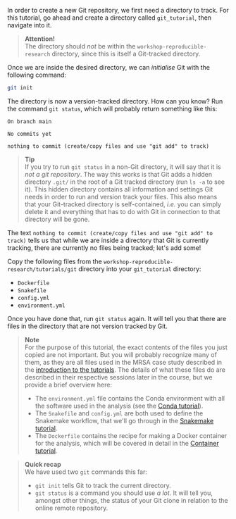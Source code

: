 In order to create a new Git repository, we first need a directory to track.
For this tutorial, go ahead and create a directory called `git_tutorial`, then
navigate into it.

> **Attention!** <br>
> The directory should *not* be within the `workshop-reproducible-research`
> directory, since this is itself a Git-tracked directory.

Once we are inside the desired directory, we can *initialise*
Git with the following command:

```bash
git init
```

The directory is now a version-tracked directory. How can you know? Run the
command `git status`, which will probably return something like this:

```no-highlight
On branch main

No commits yet

nothing to commit (create/copy files and use "git add" to track)
```

> **Tip** <br>
> If you try to run `git status` in a non-Git directory, it will say
> that it is *not a git repository*. The way this works is that Git
> adds a hidden directory `.git/` in the root of a Git tracked
> directory (run `ls -a` to see it). This hidden directory contains
> all information and settings Git needs in order to run and version
> track your files. This also means that your Git-tracked directory
> is self-contained, *i.e.* you can simply delete it and everything that
> has to do with Git in connection to that directory will be gone.

The text `nothing to commit (create/copy files and use "git add" to track)`
tells us that while we are inside a directory that Git is currently tracking,
there are currently no files being tracked; let's add some!

Copy the following files from the `workshop-reproducible-research/tutorials/git`
directory into your `git_tutorial` directory:

* `Dockerfile`
* `Snakefile`
* `config.yml`
* `environment.yml`

Once you have done that, run `git status` again. It will tell you that there
are files in the directory that are not version tracked by Git.

> **Note** <br>
> For the purpose of this tutorial, the exact contents of the files you just
> copied are not important. But you will probably recognize many of them, as
> they are all files used in the MRSA case study described in the
> [introduction to the tutorials](introduction). The details of what
> these files do are described in their respective sessions later in the
> course, but we provide a brief overview here:
>
> - The `environment.yml` file contains the Conda environment with all the
>   software used in the analysis (see the [Conda tutorial](conda-1-introduction)).
> - The `Snakefile` and `config.yml` are both used to define the Snakemake
>   workflow, that we'll go through in the [Snakemake tutorial](snakemake-1-introduction).
> - The `Dockerfile` contains the recipe for making a Docker container for
>   the analysis, which will be covered in detail in the
>   [Container tutorial](containers-1-introduction).

> **Quick recap** <br>
> We have used two `git` commands this far:
>
> - `git init` tells Git to track the current directory.
> - `git status` is a command you should use *a lot*. It will tell you,
>   amongst other things, the status of your Git clone in relation to the
>   online remote repository.
